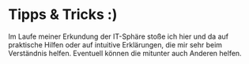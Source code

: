 # Tipps & Tricks :)

Im Laufe meiner Erkundung der IT-Sphäre stoße ich hier und da auf praktische Hilfen oder auf intuitive Erklärungen, die mir sehr beim Verständnis helfen. Eventuell können die mitunter auch Anderen helfen.
